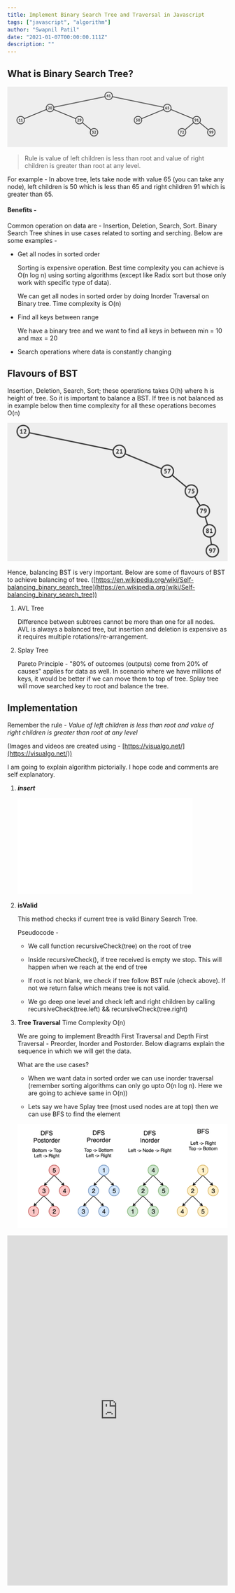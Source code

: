 ```yaml
---
title: Implement Binary Search Tree and Traversal in Javascript
tags: ["javascript", "algorithm"]
author: "Swapnil Patil"
date: "2021-01-07T00:00:00.111Z"
description: ""
---
```


## What is Binary Search Tree?

![Balanced Binary Search Tree](balanced.png)

> Rule is value of left children is less than root and value of right children is greater than root at any level.

For example - In above tree, lets take node with value 65 (you can take any node), left children is 50 which is less than 65 and right children 91 which is greater than 65.

#### Benefits - 

Common operation on data are - Insertion, Deletion, Search, Sort.
Binary Search Tree shines in use cases related to sorting and serching. Below are some examples - 

* Get all nodes in sorted order

    Sorting is expensive operation. Best time complexity you can achieve is O(n log n) using sorting algorithms (except like Radix sort but those only work with specific type of data). 

    We can get all nodes in sorted order by doing Inorder Traversal on Binary tree. Time complexity is O(n)

- Find all keys between range

    We have a binary tree and we want to find all keys in between min = 10 and max = 20

- Search operations where data is constantly changing

## Flavours of BST

Insertion, Deletion, Search, Sort; these operations takes O(h) where h is height of tree. So it is important to balance a BST. If tree is not balanced as in example below then time complexity for all these operations becomes O(n)

 

![Unbalanced Binary Search Tree](./unbalanced.png)

Hence, balancing BST is very important. Below are some of flavours of BST to achieve balancing of tree. ([https://en.wikipedia.org/wiki/Self-balancing_binary_search_tree](https://en.wikipedia.org/wiki/Self-balancing_binary_search_tree))

1. AVL Tree

    Difference between subtrees cannot be more than one for all nodes. AVL is always a balanced tree, but insertion and deletion is expensive as it requires multiple rotations/re-arrangement.

2. Splay Tree

    Pareto Principle - "80% of outcomes (outputs) come from 20% of causes" applies for data as well. In scenario where we have millions of keys, it would be better if we can move them to top of tree. Splay tree will move searched key to root and balance the tree. 

## Implementation 

Remember the rule - *Value of left children is less than root and value of right children is greater than root at any level*

(Images and videos are created using - [https://visualgo.net/](https://visualgo.net/)) 

I am going to explain algorithm pictorially. I hope code and comments are self explanatory.

1. ***insert***

    <iframe frameborder="0" src="/video/?file=bst.mp4" width="400" height="220"></iframe>

2. **isValid**

    This method checks if current tree is valid Binary Search Tree. 

    Pseudocode - 

    * We call function recursiveCheck(tree) on the root of tree

    * Inside recursiveCheck(), if tree received is empty we stop. This will happen when we reach at the end of tree

    * If root is not blank, we check if tree follow BST rule (check above). If not we return false which means tree is not valid.

    * We go deep one level and check left and right children by calling recursiveCheck(tree.left) && recursiveCheck(tree.right)

3. **Tree Traversal** Time Complexity O(n)

    We are going to implement Breadth First Traversal and Depth First Traversal - Preorder, Inorder and Postorder. Below diagrams explain the sequence in which we will get the data.

    What are the use cases? 

    * When we want data in sorted order we can use inorder traversal (remember sorting algorithms can only go upto O(n log n). Here we are going to achieve same in O(n))

    * Lets say we have Splay tree (most used nodes are at top) then we can use BFS to find the element 

    ![Tree Traversal](./traversal.png)

<iframe frameborder="0" width="100%" height="800px" src="https://replit.com/@swapnil00patil/BinarySearchTree?lite=true"></iframe>